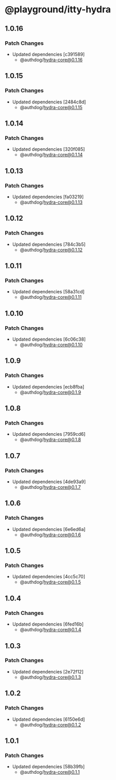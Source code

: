 # @playground/itty-hydra

## 1.0.16

### Patch Changes

- Updated dependencies [c391589]
  - @authdog/hydra-core@0.1.16

## 1.0.15

### Patch Changes

- Updated dependencies [2484c8d]
  - @authdog/hydra-core@0.1.15

## 1.0.14

### Patch Changes

- Updated dependencies [320f085]
  - @authdog/hydra-core@0.1.14

## 1.0.13

### Patch Changes

- Updated dependencies [fa03219]
  - @authdog/hydra-core@0.1.13

## 1.0.12

### Patch Changes

- Updated dependencies [784c3b5]
  - @authdog/hydra-core@0.1.12

## 1.0.11

### Patch Changes

- Updated dependencies [58a31cd]
  - @authdog/hydra-core@0.1.11

## 1.0.10

### Patch Changes

- Updated dependencies [6c06c38]
  - @authdog/hydra-core@0.1.10

## 1.0.9

### Patch Changes

- Updated dependencies [ecb8fba]
  - @authdog/hydra-core@0.1.9

## 1.0.8

### Patch Changes

- Updated dependencies [7959cd6]
  - @authdog/hydra-core@0.1.8

## 1.0.7

### Patch Changes

- Updated dependencies [4de93a9]
  - @authdog/hydra-core@0.1.7

## 1.0.6

### Patch Changes

- Updated dependencies [6e6ed6a]
  - @authdog/hydra-core@0.1.6

## 1.0.5

### Patch Changes

- Updated dependencies [4cc5c70]
  - @authdog/hydra-core@0.1.5

## 1.0.4

### Patch Changes

- Updated dependencies [6fed16b]
  - @authdog/hydra-core@0.1.4

## 1.0.3

### Patch Changes

- Updated dependencies [2e72f12]
  - @authdog/hydra-core@0.1.3

## 1.0.2

### Patch Changes

- Updated dependencies [6150e6d]
  - @authdog/hydra-core@0.1.2

## 1.0.1

### Patch Changes

- Updated dependencies [58b39fb]
  - @authdog/hydra-core@0.1.1

